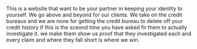 This is a website that want to be your partner in keeping your identity to yourself. We go above and beyond for our clients. We take on the credit bureaus and we are none for getting the credit bureau to delete off your credit history if this is the sceond time you have asked fir them to actually investigate it. we make them show us proof that they investigated each and every claim and where they fall short is where we win.
